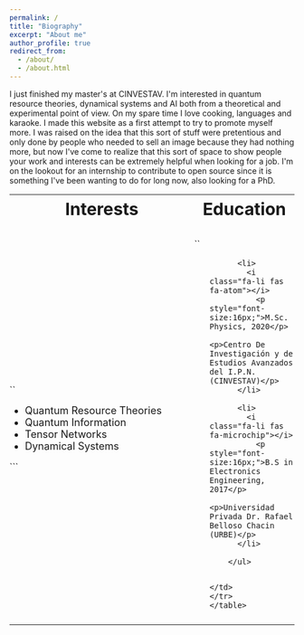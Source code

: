 ```yaml
---
permalink: /
title: "Biography"
excerpt: "About me"
author_profile: true
redirect_from:
  - /about/
  - /about.html
---
```


I just finished my master's at CINVESTAV. I'm interested in quantum resource theories, dynamical systems and AI both from a theoretical and experimental point of view. On my spare time I love cooking, languages and karaoke. I made this website as a first attempt to try to promote myself more. I was raised on the idea that this sort of stuff were pretentious and only done by people who needed to sell an image because they had nothing more, but now I've come to realize that this sort of space to show people your work and interests can be extremely helpful when looking for a job. I'm on the lookout for an internship to contribute to open source since it is something I've been wanting to do for long now, also looking for a PhD.

<table style="border:0px solid black;border-spacing: 50px 0;">
<tr style="border:0px solid black;">
<th style="border:0px solid black;font-size:30px;width:400px;"> Interests </th>
<th style="border:0px solid black;font-size:30px;"> Education </th>
</tr>
<tr style="border:0px solid black;">
<td style="border:0px solid black;  padding: 10px 0;">

``
<ul>
  <li style="font-size:18px">Quantum Resource Theories</li>
  <li style="font-size:18px">Quantum Information</li>
  <li style="font-size:18px">Tensor Networks</li>
  <li style="font-size:18px">Dynamical Systems</li>
</ul>
```

</td>

<td style="border:0px solid black;  padding: 10px 0;">

``        <ul class="ul-edu fa-ul">


          <li>
            <i class="fa-li fas fa-atom"></i>
              <p style="font-size:16px;">M.Sc. Physics, 2020</p>
              <p>Centro De Investigación y de Estudios Avanzados del I.P.N. (CINVESTAV)</p>
          </li>

          <li>
            <i class="fa-li fas fa-microchip"></i>
              <p style="font-size:16px;">B.S in Electronics Engineering, 2017</p>
              <p>Universidad Privada Dr. Rafael Belloso Chacin (URBE)</p>
          </li>

        </ul>
```

</td>
</tr>
</table>
